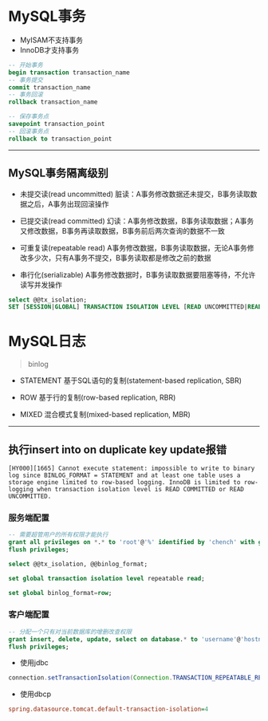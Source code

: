 # MySQL事务

- MyISAM不支持事务
- InnoDB才支持事务

```sql
-- 开始事务
begin transaction transaction_name
-- 事务提交
commit transaction_name
-- 事务回滚
rollback transaction_name

-- 保存事务点
savepoint transaction_point
-- 回滚事务点
rollback to transaction_point

```
---
## MySQL事务隔离级别

- 未提交读(read uncommitted)
脏读：A事务修改数据还未提交，B事务读取数据之后，A事务出现回滚操作

- 已提交读(read committed)
幻读：A事务修改数据，B事务读取数据；A事务又修改数据，B事务再读取数据，B事务前后两次查询的数据不一致

- 可重复读(repeatable read)
A事务修改数据，B事务读取数据，无论A事务修改多少次，只有A事务不提交，B事务读取都是修改之前的数据

- 串行化(serializable)
A事务修改数据时，B事务读取数据要阻塞等待，不允许读写并发操作

```sql
select @@tx_isolation;
SET [SESSION|GLOBAL] TRANSACTION ISOLATION LEVEL [READ UNCOMMITTED|READ COMMITTED|REPEATABLE READ|SERIALIZABLE]
```

# MySQL日志
> binlog

- STATEMENT
基于SQL语句的复制(statement-based replication, SBR)

- ROW
基于行的复制(row-based replication, RBR)

- MIXED
混合模式复制(mixed-based replication, MBR)



---


## 执行insert into on duplicate key update报错
```
[HY000][1665] Cannot execute statement: impossible to write to binary log since BINLOG_FORMAT = STATEMENT and at least one table uses a storage engine limited to row-based logging. InnoDB is limited to row-logging when transaction isolation level is READ COMMITTED or READ UNCOMMITTED.
```

### 服务端配置
```sql
-- 需要超管用户的所有权限才能执行
grant all privileges on *.* to 'root'@'%' identified by 'chench' with grant option;
flush privileges;

select @@tx_isolation, @@binlog_format;

set global transaction isolation level repeatable read;

set global binlog_format=row;
```

### 客户端配置
```sql
-- 分配一个只有对当前数据库的增删改查权限
grant insert, delete, update, select on database.* to 'username'@'hostname' identified by 'password' with grant option;
flush privileges;
```

- 使用jdbc
```java
connection.setTransactionIsolation(Connection.TRANSACTION_REPEATABLE_READ);
```
- 使用dbcp
```ini
spring.datasource.tomcat.default-transaction-isolation=4

```